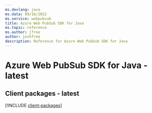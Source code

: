 ```yaml
---
ms.devlang: java
ms.data: 09/16/2022
ms.service: webpubsub
title: Azure Web PubSub SDK for Java
ms.topic: reference
ms.author: jfree
author: joshfree
description: Reference for Azure Web PubSub SDK for Java
---
```

# Azure Web PubSub SDK for Java - latest

## Client packages - latest
[!INCLUDE [client-packages](web-pubsub-client-index.md)]